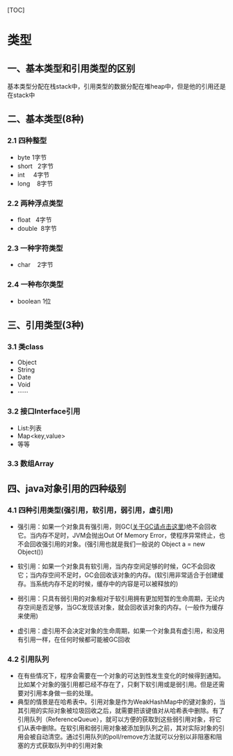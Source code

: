 [TOC]

# 类型

## 一、基本类型和引用类型的区别

基本类型分配在栈stack中，引用类型的数据分配在堆heap中，但是他的引用还是在stack中

## 二、基本类型(8种)

### 2.1 四种整型

- byte    1字节
- short   2字节
- int     4字节
- long    8字节

### 2.2 两种浮点类型

- float   4字节
- double  8字节

### 2.3 一种字符类型

- char    2字节

### 2.4 一种布尔类型

- boolean 1位

## 三、引用类型(3种)

### 3.1 类class

- Object
- String
- Date
- Void
- ······

### 3.2 接口Interface引用

- List<E>:列表
- Map<key,value>
- 等等

### 3.3 数组Array

## 四、java对象引用的四种级别

### 4.1 四种引用类型(强引用，软引用，弱引用，虚引用)
* 强引用：如果一个对象具有强引用，则GC([关于GC请点击这里](https://github.com/nullWolf007/Android/blob/master/Book/%E5%AE%89%E5%8D%93%20GC.md))绝不会回收它。当内存不足时，JVM会抛出Out Of Memory Error，使程序异常终止，也不会回收强引用的对象。(强引用也就是我们一般说的 Object a = new Object())

* 软引用：如果一个对象具有软引用，当内存空间足够的时候，GC不会回收它；当内存空间不足时，GC会回收该对象的内存。(软引用非常适合于创建缓存。当系统内存不足的时候，缓存中的内容是可以被释放的)

* 弱引用：只具有弱引用的对象相对于软引用拥有更加短暂的生命周期，无论内存空间是否足够，当GC发现该对象，就会回收该对象的内存。(一般作为缓存来使用)

* 虚引用：虚引用不会决定对象的生命周期，如果一个对象具有虚引用，和没用有引用一样，在任何时候都可能被GC回收

### 4.2 引用队列
* 在有些情况下，程序会需要在一个对象的可达到性发生变化的时候得到通知。比如某个对象的强引用都已经不存在了，只剩下软引用或是弱引用。但是还需要对引用本身做一些的处理。
* 典型的情景是在哈希表中。引用对象是作为WeakHashMap中的键对象的，当其引用的实际对象被垃圾回收之后，就需要把该键值对从哈希表中删除。有了引用队列（ReferenceQueue），就可以方便的获取到这些弱引用对象，将它们从表中删除。在软引用和弱引用对象被添加到队列之前，其对实际对象的引用会被自动清空。通过引用队列的poll/remove方法就可以分别以非阻塞和阻塞的方式获取队列中的引用对象
